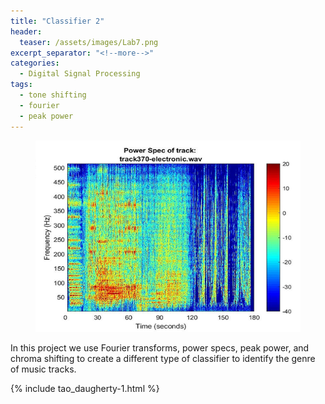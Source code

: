 ```yaml
---
title: "Classifier 2"
header:
  teaser: /assets/images/Lab7.png
excerpt_separator: "<!--more-->"
categories:
  - Digital Signal Processing
tags:
  - tone shifting
  - fourier
  - peak power
---
```


<figure>
	<a href="/assets/images/Lab7.png"><img src="/assets/images/Lab7.png"></a>
</figure>

In this project we use Fourier transforms, power specs, peak power, and chroma shifting to create a different type of classifier to identify the genre of music tracks. 

{% include tao_daugherty-1.html %}
